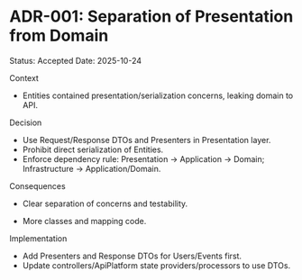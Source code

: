 # ADR-001: Separation of Presentation from Domain

Status: Accepted
Date: 2025-10-24

Context
- Entities contained presentation/serialization concerns, leaking domain to API.

Decision
- Use Request/Response DTOs and Presenters in Presentation layer.
- Prohibit direct serialization of Entities.
- Enforce dependency rule: Presentation -> Application -> Domain; Infrastructure -> Application/Domain.

Consequences
+ Clear separation of concerns and testability.
- More classes and mapping code.

Implementation
- Add Presenters and Response DTOs for Users/Events first.
- Update controllers/ApiPlatform state providers/processors to use DTOs.

